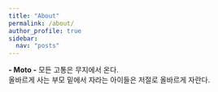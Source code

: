 ```yaml
---
title: "About"
permalink: /about/
author_profile: true
sidebar:
  nav: "posts"
---
```

**- Moto -**
모든 고통은 무지에서 온다.  
올바르게 사는 부모 밑에서 자라는 아이들은 저절로 올바르게 자란다.  


